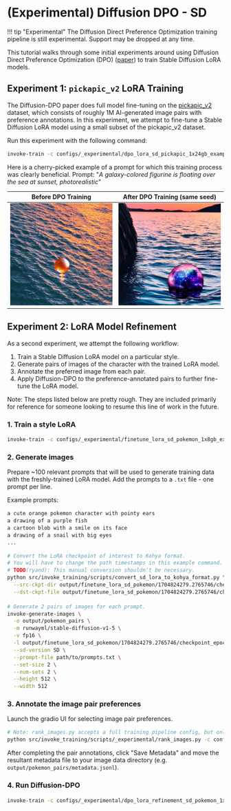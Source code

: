 # (Experimental) Diffusion DPO - SD

!!! tip "Experimental"
    The Diffusion Direct Preference Optimization training pipeline is still experimental. Support may be dropped at any time.

This tutorial walks through some initial experiments around using Diffusion Direct Preference Optimization (DPO) ([paper](https://arxiv.org/abs/2311.12908)) to train Stable Diffusion LoRA models.


## Experiment 1: `pickapic_v2` LoRA Training

The Diffusion-DPO paper does full model fine-tuning on the [pickapic_v2](https://huggingface.co/datasets/yuvalkirstain/pickapic_v2) dataset, which consists of roughly 1M AI-generated image pairs with preference annotations. In this experiment, we attempt to fine-tune a Stable Diffusion LoRA model using a small subset of the pickapic_v2 dataset.

Run this experiment with the following command:
```bash
invoke-train -c configs/_experimental/dpo_lora_sd_pickapic_1x24gb_example.yaml
```

Here is a cherry-picked example of a prompt for which this training process was clearly beneficial.
Prompt: "*A galaxy-colored figurine is floating over the sea at sunset, photorealistic*"

| Before DPO Training | After DPO Training (same seed)|
| - | - |
| ![Sample image before DPO training.](../../images/dpo/before_dpo.jpg) | ![Sample image after DPO training.](../../images/dpo/after_dpo.jpg) |

## Experiment 2: LoRA Model Refinement

As a second experiment, we attempt the following workflow:

1. Train a Stable Diffusion LoRA model on a particular style.
2. Generate pairs of images of the character with the trained LoRA model.
3. Annotate the preferred image from each pair.
4. Apply Diffusion-DPO to the preference-annotated pairs to further fine-tune the LoRA model.

Note: The steps listed below are pretty rough. They are included primarily for reference for someone looking to resume this line of work in the future.

### 1. Train a style LoRA

```bash
invoke-train -c configs/_experimental/finetune_lora_sd_pokemon_1x8gb_example.yaml
```

### 2. Generate images

Prepare ~100 relevant prompts that will be used to generate training data with the freshly-trained LoRA model. Add the prompts to a `.txt` file - one prompt per line.

Example prompts:
```txt
a cute orange pokemon character with pointy ears
a drawing of a purple fish
a cartoon blob with a smile on its face
a drawing of a snail with big eyes
...
```

```bash
# Convert the LoRA checkpoint of interest to Kohya format.
# You will have to change the path timestamps in this example command.
# TODO(ryand): This manual conversion shouldn't be necessary.
python src/invoke_training/scripts/convert_sd_lora_to_kohya_format.py \
  --src-ckpt-dir output/finetune_lora_sd_pokemon/1704824279.2765746/checkpoint_epoch-00000003/ \
  --dst-ckpt-file output/finetune_lora_sd_pokemon/1704824279.2765746/checkpoint_epoch-00000003_kohya.safetensors

# Generate 2 pairs of images for each prompt.
invoke-generate-images \
  -o output/pokemon_pairs \
  -m runwayml/stable-diffusion-v1-5 \
  -v fp16 \
  -l output/finetune_lora_sd_pokemon/1704824279.2765746/checkpoint_epoch-00000003_kohya.safetensors \
  --sd-version SD \
  --prompt-file path/to/prompts.txt \
  --set-size 2 \
  --num-sets 2 \
  --height 512 \
  --width 512
```

### 3. Annotate the image pair preferences

Launch the gradio UI for selecting image pair preferences.

```bash
# Note: rank_images.py accepts a full training pipeline config, but only uses the dataset configuration.
python src/invoke_training/scripts/_experimental/rank_images.py -c configs/_experimental/dpo_lora_refinement_sd_pokemon_1x24gb_example.yaml
```

After completing the pair annotations, click "Save Metadata" and move the resultant metadata file to your image data directory (e.g. `output/pokemon_pairs/metadata.jsonl`).

### 4. Run Diffusion-DPO

```bash
invoke-train -c configs/_experimental/dpo_lora_refinement_sd_pokemon_1x24gb_example.yaml
```